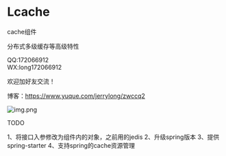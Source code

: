 # Lcache

cache组件

分布式多级缓存等高级特性 

QQ:172066912  
WX:long172066912


欢迎加好友交流！

博客：https://www.yuque.com/jerrylong/zwccq2

![img.png](img.png)

TODO

1、将接口入参修改为组件内的对象，之前用的jedis
2、升级spring版本
3、提供spring-starter
4、支持spring的cache资源管理